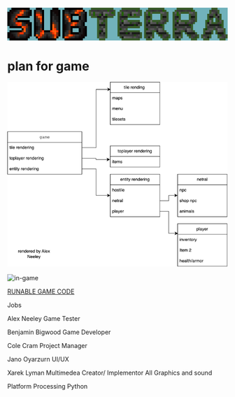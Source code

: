 ![Logo](https://github.com/supercatblue/EpicTopDownGame/blob/main/Images/SUB-TERRA%20(2).png?raw=true)

# plan for game 


![Class list](https://github.com/supercatblue/EpicTopDownGame/blob/main/Game/plan%2Bsudocode/plan1.drawio.png)

![in-game](https://user-images.githubusercontent.com/111790695/223200916-92607365-d723-4a92-90f3-babd89c38787.png)

[RUNABLE GAME CODE](https://github.com/supercatblue/EpicTopDownGame/blob/main/2nd_Game.rpg/code/test.txt)


Jobs

Alex Neeley
Game Tester

Benjamin Bigwood
Game Developer

Cole Cram
Project Manager

Jano Oyarzurn
UI/UX

Xarek Lyman
Multimedea Creator/ Implementor
All Graphics and sound

Platform 
Processing Python

